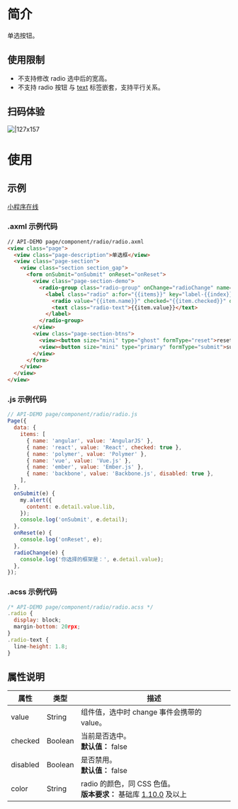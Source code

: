 # 简介
单选按钮。

## 使用限制
- 不支持修改 radio 选中后的宽高。
- 不支持 radio 按钮 与 [text](https://opendocs.alipay.com/mini/component/text) 标签嵌套，支持平行关系。

## 扫码体验
![|127x157](https://gw.alipayobjects.com/zos/skylark-tools/public/files/4b07417d74a2578ab1d5da6b5965507a.png#align=left&display=inline&height=157&margin=%5Bobject%20Object%5D&originHeight=157&originWidth=127&status=done&style=none&width=127)

# 使用

## 示例

[小程序在线](https://opendocs.alipay.com/examples/21695982-f4fc-40c6-9dbe-f9665d46582f)

### .axml 示例代码
```html
// API-DEMO page/component/radio/radio.axml 
<view class="page">
  <view class="page-description">单选框</view>
  <view class="page-section">
    <view class="section section_gap">
      <form onSubmit="onSubmit" onReset="onReset">
        <view class="page-section-demo">
          <radio-group class="radio-group" onChange="radioChange" name="lib">
            <label class="radio" a:for="{{items}}" key="label-{{index}}">
              <radio value="{{item.name}}" checked="{{item.checked}}" disabled="{{item.disabled}}" />
              <text class="radio-text">{{item.value}}</text>
            </label>
          </radio-group>
        </view>
        <view class="page-section-btns">
          <view><button size="mini" type="ghost" formType="reset">reset</button></view>
          <view><button size="mini" type="primary" formType="submit">submit</button></view>
        </view>
      </form>
    </view>
  </view>
</view>
```

### .js 示例代码
```javascript
// API-DEMO page/component/radio/radio.js
Page({
  data: {
    items: [
      { name: 'angular', value: 'AngularJS' },
      { name: 'react', value: 'React', checked: true },
      { name: 'polymer', value: 'Polymer' },
      { name: 'vue', value: 'Vue.js' },
      { name: 'ember', value: 'Ember.js' },
      { name: 'backbone', value: 'Backbone.js', disabled: true },
    ],
  },
  onSubmit(e) {
    my.alert({
      content: e.detail.value.lib,
    });
    console.log('onSubmit', e.detail);
  },
  onReset(e) {
    console.log('onReset', e);
  },
  radioChange(e) {
    console.log('你选择的框架是：', e.detail.value);
  },
});
```

### .acss 示例代码
```javascript
/* API-DEMO page/component/radio/radio.acss */
.radio {
  display: block;
  margin-bottom: 20rpx;
}
.radio-text {
  line-height: 1.8;
}
```

## 属性说明
| **属性** | **类型** | **描述** |
| --- | --- | --- |
| value | String | 组件值，选中时 change 事件会携带的 value。 |
| checked | Boolean | 当前是否选中。<br />**默认值：** false |
| disabled | Boolean | 是否禁用。<br />**默认值：** false |
| color | String | radio 的颜色，同 CSS 色值。<br />**版本要求：** 基础库 [1.10.0](https://opendocs.alipay.com/mini/framework/compatibility) 及以上 |
